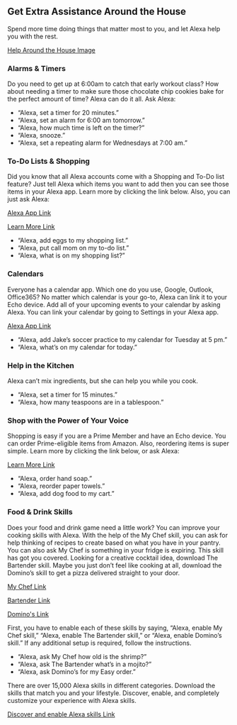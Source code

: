 ## Get Extra Assistance Around the House
Spend more time doing things that matter most to you, and let Alexa help you with the rest.

[Help Around the House Image](https://images-na.ssl-images-amazon.com/images/G/01/kindle/merch/2016/ALEXA/USER_GUIDE/HRH/HRH_HEAD.jpg "Help Around the House")

### Alarms & Timers
Do you need to get up at 6:00am to catch that early workout class? How about needing a timer to make sure those chocolate chip cookies bake for the perfect amount of time? Alexa can do it all. Ask Alexa: 
- “Alexa, set a timer for 20 minutes.”
- “Alexa, set an alarm for 6:00 am tomorrow.”
- “Alexa, how much time is left on the timer?”
- “Alexa, snooze.”
- “Alexa, set a repeating alarm for Wednesdays at 7:00 am.”


### To-Do Lists & Shopping
Did you know that all Alexa accounts come with a Shopping and To-Do list feature? Just tell Alexa which items you want to add then you can see those items in your Alexa app. Learn more by clicking the link below. Also, you can just ask Alexa:

[Alexa App Link](https://www.amazon.com/gp/help/customer/display.html/?nodeId=201602060)

[Learn More Link](https://www.amazon.com/gp/help/customer/display.html/?nodeId=201549900)
- “Alexa, add eggs to my shopping list.”
- “Alexa, put call mom on my to-do list.”
- “Alexa, what is on my shopping list?”

### Calendars
Everyone has a calendar app. Which one do you use, Google, Outlook, Office365? No matter which calendar is your go-to, Alexa can link it to your Echo device. Add all of your upcoming events to your calendar by asking Alexa. You can link your calendar by going to Settings in your Alexa app.

[Alexa App Link](https://www.amazon.com/gp/help/customer/display.html/?nodeId=201602060)
- “Alexa, add Jake’s soccer practice to my calendar for Tuesday at 5 pm.”
- “Alexa, what’s on my calendar for today.”

### Help in the Kitchen
Alexa can’t mix ingredients, but she can help you while you cook. 
- “Alexa, set a timer for 15 minutes.” 
- “Alexa, how many teaspoons are in a tablespoon.” 

### Shop with the Power of Your Voice
Shopping is easy if you are a Prime Member and have an Echo device. You can order Prime-eligible items from Amazon. Also, reordering items is super simple. Learn more by clicking the link below, or ask Alexa: 

[Learn More Link](https://www.amazon.com/b/?node=14552177011)
- “Alexa, order hand soap.”
- “Alexa, reorder paper towels.” 
- “Alexa, add dog food to my cart.”


### Food & Drink Skills
Does your food and drink game need a little work? You can improve your cooking skills with Alexa. With the help of the My Chef skill, you can ask for help thinking of recipes to create based on what you have in your pantry. You can also ask My Chef is something in your fridge is expiring. This skill has got you covered. Looking for a creative cocktail idea, download The Bartender skill. Maybe you just don’t feel like cooking at all, download the Domino’s skill to get a pizza delivered straight to your door. 

[My Chef Link](https://www.amazon.com/dp/B01KWGVF4G)

[Bartender Link](https://www.amazon.com/dp/B019D6LR8U)

[Domino's Link](https://www.amazon.com/dp/B01B5G99CC)

First, you have to enable each of these skills by saying, “Alexa, enable My Chef skill,” “Alexa, enable The Bartender skill,” or “Alexa, enable Domino’s skill.” If any additional setup is required, follow the instructions. 
- “Alexa, ask My Chef how old is the shrimp?”
- “Alexa, ask The Bartender what’s in a mojito?”
- “Alexa, ask Domino’s for my Easy order.”

There are over 15,000 Alexa skills in different categories. Download the skills that match you and your lifestyle. Discover, enable, and completely customize your experience with Alexa skills.

[Discover and enable Alexa skills Link](https://www.amazon.com/b/?node=13727921011)